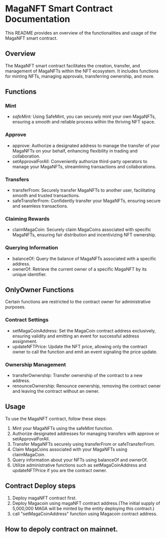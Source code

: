 # MagaNFT Smart Contract Documentation

This README provides an overview of the functionalities and usage of the MagaNFT smart contract.

## Overview

The MagaNFT smart contract facilitates the creation, transfer, and management of MagaNFTs within the NFT ecosystem. It includes functions for minting NFTs, managing approvals, transferring ownership, and more.

## Functions

### Mint
- *safeMint:* Using SafeMint, you can securely mint your own MagaNFTs, ensuring a smooth and reliable process within the thriving NFT space.

### Approve
- approve: Authorize a designated address to manage the transfer of your MagaNFTs on your behalf, enhancing flexibility in trading and collaboration.
- setApprovalForAll: Conveniently authorize third-party operators to manage your MagaNFTs, streamlining transactions and collaborations.

### Transfers
- transferFrom: Securely transfer MagaNFTs to another user, facilitating smooth and trusted transactions.
- safeTransferFrom: Confidently transfer your MagaNFTs, ensuring secure and seamless transactions.

### Claiming Rewards
- claimMagaCoin: Securely claim MagaCoins associated with specific MagaNFTs, ensuring fair distribution and incentivizing NFT ownership.

### Querying Information
- balanceOf: Query the balance of MagaNFTs associated with a specific address.
- ownerOf: Retrieve the current owner of a specific MagaNFT by its unique identifier.

## OnlyOwner Functions
Certain functions are restricted to the contract owner for administrative purposes.

### Contract Settings
- setMagaCoinAddress: Set the MagaCoin contract address exclusively, ensuring validity and emitting an event for successful address assignment.
- updateNFTPrice: Update the NFT price, allowing only the contract owner to call the function and emit an event signaling the price update.

### Ownership Management
- transferOwnership: Transfer ownership of the contract to a new address.
- renounceOwnership: Renounce ownership, removing the contract owner and leaving the contract without an owner.

## Usage
To use the MagaNFT contract, follow these steps:
1. Mint your MagaNFTs using the safeMint function.
2. Authorize designated addresses for managing transfers with approve or setApprovalForAll.
3. Transfer MagaNFTs securely using transferFrom or safeTransferFrom.
4. Claim MagaCoins associated with your MagaNFTs using claimMagaCoin.
5. Query information about your NFTs using balanceOf and ownerOf.
6. Utilize administrative functions such as setMagaCoinAddress and updateNFTPrice if you are the contract owner.

## Contract Deploy steps
1. Deploy magaNFT contract first.
2. Deploy Magacoin using magaNFT contract address.(The initial supply of 5,000,000 MAGA will be minted by the entity deploying this contract.)
3. call "setMagaCoinAddress" function using Magacoin contract address.

## How to depoly contract on mainnet.
